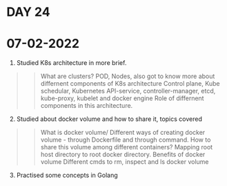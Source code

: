 
# DAY 24

# 07-02-2022

1. Studied K8s architecture in more brief. 
>> What are clusters?
>> POD, Nodes, also got to know more about differnent components of K8s architecture 
  >> Control plane, Kube schedular, Kubernetes API-service, controller-manager, etcd, kube-proxy, kubelet and docker engine
>> Role of differnent components in this architecture.

2. Studied about docker volume and how to share it, topics covered
>> What is docker volume/
>> Different ways of creating docker volume - through Dockerfile and through command.
>> How to share this volume among different containers?
>> Mapping root host directory to root docker directory.
>> Benefits of docker volume
>> Different cmds to rm, inspect and ls docker volume 

3.  Practised some concepts in Golang
 
